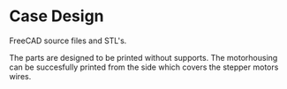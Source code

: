 # Case Design

FreeCAD source files and STL's.

The parts are designed to be printed without supports. The motorhousing can be succesfully printed from the side which covers the stepper motors wires.
